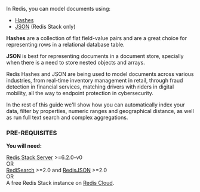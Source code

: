 In Redis, you can model documents using:
*   [Hashes](https://redis.io/topics/data-types#hashes)
*   [JSON](https://oss.redis.com/redisjson/) (Redis Stack only)

**Hashes** are a collection of flat field-value pairs and are a great choice for representing rows in a relational database table.

**JSON** is best for representing documents in a document store, specially when there is a need to store nested objects and arrays. 

Redis Hashes and JSON are being used to model documents across various industries, from real-time inventory management in retail, through fraud detection in financial services, matching drivers with riders in digital mobility, all the way to endpoint protection in cybersecurity.

In the rest of this guide we'll show how you can automatically index your data, filter by properties, numeric ranges and geographical distance, as well as run full text search and complex aggregations. 

### PRE-REQUISITES
**You will need:**

[Redis Stack Server](https://redis.io/download) >=6.2.0-v0 \
OR \
[RediSearch](https://oss.redis.com/redisearch/) >=2.0 and [RedisJSON](https://oss.redis.com/redisjson/) >=2.0 \
OR \
A free Redis Stack instance on [Redis Cloud](https://redis.com/try-free/?utm_source=redis\&utm_medium=app\&utm_campaign=redisinsight_doc_guide).





